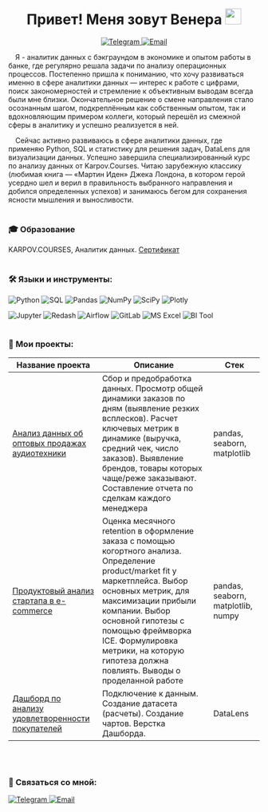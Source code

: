 <h1 align="center">Привет! Меня зовут Венера</a> 
<img src="https://github.com/blackcater/blackcater/raw/main/images/Hi.gif" height="32"/></h1>
<p align="center">
  <a href="https://t.me/Venera_997">
    <img src="https://img.shields.io/badge/Telegram-2CA5E0?logo=telegram&logoColor=white" alt="Telegram">
  </a>
  <a href="mailto:venera.kemetova@yandex.ru">
    <img src="https://img.shields.io/badge/Yandex_Почта-FF0000?logo=yandex&logoColor=white" alt="Email">
  </a>
</p>

&emsp;Я - аналитик данных с бэкграундом в экономике и опытом работы в банке, где регулярно решала задачи по анализу операционных процессов. Постепенно пришла к пониманию, что хочу развиваться именно в сфере аналитики данных — интерес к работе с цифрами, поиск закономерностей и стремление к объективным выводам всегда были мне близки. Окончательное решение о смене направления стало осознанным шагом, подкреплённым как собственным опытом, так и вдохновляющим примером коллеги, который перешёл из смежной сферы в аналитику и успешно реализуется в ней.

&emsp;Сейчас активно развиваюсь в сфере аналитики данных, где применяю Python, SQL и статистику для решения задач, DataLens для визуализации данных. Успешно завершила специализированный курс по анализу данных от Karpov.Courses. Читаю зарубежную классику (любимая книга — «Мартин Иден» Джека Лондона, в котором герой усердно шел и верил в правильность выбранного направления и добился определенных успехов) и занимаюсь бегом для сохранения ясности мышления и выносливости. <br><br>

### 🎓 Образование
KARPOV.COURSES, Аналитик данных.  [Сертификат](https://lab.karpov.courses/certificate/a4d40ff3-0cba-4e3a-b745-3f888f5a08cb/)  <br><br>


### 🛠️ Языки и инструменты:
![Python](https://img.shields.io/badge/Python-3776AB?logo=python&logoColor=white) 
![SQL](https://img.shields.io/badge/SQL-4479A1?logo=postgresql&logoColor=white) 
![Pandas](https://img.shields.io/badge/Pandas-150458?logo=pandas&logoColor=white) 
![NumPy](https://img.shields.io/badge/NumPy-013243?logo=numpy&logoColor=white) 
![SciPy](https://img.shields.io/badge/SciPy-8CAAE6?logo=scipy&logoColor=white)
![Plotly](https://img.shields.io/badge/Plotly-3F4F75?logo=plotly&logoColor=white)

![Jupyter](https://img.shields.io/badge/Jupyter-F37626?logo=jupyter&logoColor=white)
![Redash](https://img.shields.io/badge/Redash-FA744E?logo=redash&logoColor=white)
![Airflow](https://img.shields.io/badge/Airflow-017CEE?logo=apacheairflow&logoColor=white) 
![GitLab](https://img.shields.io/badge/GitLab-FC6D26?logo=gitlab&logoColor=white) 
![MS Excel](https://img.shields.io/badge/MS_Excel-217346?logo=microsoftexcel&logoColor=white)
![BI Tool](https://img.shields.io/badge/DataLens-FF0000?logo=powerbi&logoColor=white) <br><br>

### 📖 Мои проекты:


| Название проекта | Описание | Стек |
|------------------|----------|------------|
| [Анализ данных об оптовых продажах аудиотехники](https://github.com/venera-key/analysis_of_sales) |  Сбор и предобработка данных. Просмотр общей динамики заказов по дням (выявление резких всплесков). Расчет ключевых метрик в динамике (выручка, средний чек, число заказов). Выявление брендов, товары которых чаще/реже заказывают. Составление отчета по сделкам каждого менеджера | pandas, seaborn, matplotlib |
|[Продуктовый анализ стартапа в e-commerce](https://github.com/venera-key/product_analisys) | Оценка месячного retention в оформление заказа с помощью когортного анализа. Определение product/market fit у маркетплейса. Выбор основных метрик, для максимизации прибыли компании. Выбор основной гипотезы с помощью фреймворка ICE. Формулировка метрики, на которую гипотеза должна повлиять. Выводы о проделанной работе | pandas, seaborn, matplotlib, numpy |
| [Дашборд по анализу удовлетворенности покупателей](https://datalens.yandex/t9lanrp32y7ef) | Подключение к данным. Создание датасета (расчеты). Создание чартов. Верстка Дашборда. | DataLens |<br><br>

<br><br>
### 🔗 Связаться со мной:

<p align="left">
  <a href="https://t.me/Venera_997">
    <img src="https://img.shields.io/badge/Telegram-26A5E4?logo=telegram&logoColor=white" alt="Telegram">
  </a>
   <a href="mailto:venera.kemetova@yandex.ru">
    <img src="https://img.shields.io/badge/Yandex_Почта-FF0000?logo=yandex&logoColor=white" alt="Email">
  </a>
</p>

